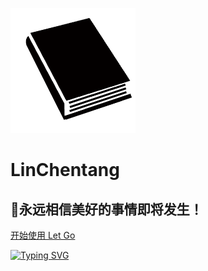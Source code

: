 <!-- _coverpage.md -->

![logo](images/book.png)

# LinChentang

## 🌻永远相信美好的事情即将发生！

[开始使用 Let Go](README.md)

<div>
    <a href="https://git.io/typing-svg">
      <img src="https://readme-typing-svg.demolab.com?font=Fira+Code&pause=1000&width=435&lines=LinChentang&center=true&size=27" alt="Typing SVG" />
    </a>
</div>